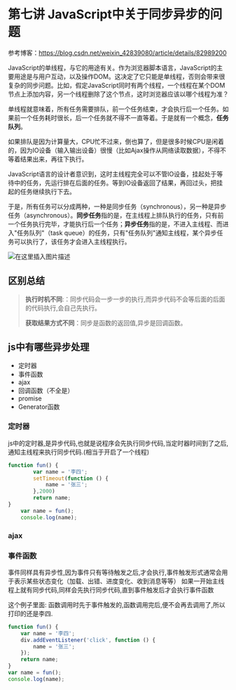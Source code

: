 # 第七讲 JavaScript中关于同步异步的问题

参考博客：https://blog.csdn.net/weixin_42839080/article/details/82989200

​        JavaScript的单线程，与它的用途有关。作为浏览器脚本语言，JavaScript的主要用途是与用户互动，以及操作DOM。这决定了它只能是单线程，否则会带来很复杂的同步问题。比如，假定JavaScript同时有两个线程，一个线程在某个DOM节点上添加内容，另一个线程删除了这个节点，这时浏览器应该以哪个线程为准？

单线程就意味着，所有任务需要排队，前一个任务结束，才会执行后一个任务。如果前一个任务耗时很长，后一个任务就不得不一直等着。于是就有一个概念，**任务队列**。

如果排队是因为计算量大，CPU忙不过来，倒也算了，但是很多时候CPU是闲着的，因为IO设备（输入输出设备）很慢（比如Ajax操作从网络读取数据），不得不等着结果出来，再往下执行。

JavaScript语言的设计者意识到，这时主线程完全可以不管IO设备，挂起处于等待中的任务，先运行排在后面的任务。等到IO设备返回了结果，再回过头，把挂起的任务继续执行下去。

于是，所有任务可以分成两种，一种是同步任务（synchronous），另一种是异步任务（asynchronous）。**同步任务**指的是，在主线程上排队执行的任务，只有前一个任务执行完毕，才能执行后一个任务；**异步任务**指的是，不进入主线程、而进入"任务队列"（task queue）的任务，只有"任务队列"通知主线程，某个异步任务可以执行了，该任务才会进入主线程执行。

![在这里插入图片描述](https://img-blog.csdn.net/20181009210333252?watermark/2/text/aHR0cHM6Ly9ibG9nLmNzZG4ubmV0L3dlaXhpbl80MjgzOTA4MA==/font/5a6L5L2T/fontsize/400/fill/I0JBQkFCMA==/dissolve/70)

## 区别总结

> **执行时机不同**:：同步代码会一步一步的执行,而异步代码不会等后面的后面的代码执行,会自己先执行。
>
> **获取结果方式不同**：同步是函数的返回值,异步是回调函数。

## js中有哪些异步处理

- 定时器
- 事件函数
- ajax
- 回调函数（不全是）
- promise
- Generator函数

### 定时器

js中的定时器,是异步代码,也就是说程序会先执行同步代码,当定时器时间到了之后,通知主线程来执行同步代码.(相当于开启了一个线程)

`````js
function fun() {
		var name = '李四';
		setTimeout(function () {
			name = '张三';
		},2000)
		return name;
}
	var name = fun();
	console.log(name);
`````

### ajax

### 事件函数

事件同样具有异步性,因为事件只有等待触发之后,才会执行,事件触发形式通常会用于表示某些状态变化（加载、出错、进度变化、收到消息等等）
如果一开始主线程上就有同步代码,同样会先执行同步代码,直到事件触发后才会执行事件函数

这个例子里面: 函数调用时先于事件触发的,函数调用完后,便不会再去调用了,所以打印的还是李四.

`````js
function fun() {
	var name = '李四';
	div.addEventListener('click', function () {
		name = '张三';
	});
	return name;
}
var name = fun();
console.log(name);
`````

